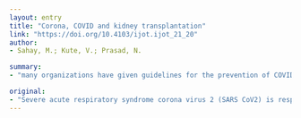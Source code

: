 ```yaml
---
layout: entry
title: "Corona, COVID and kidney transplantation"
link: "https://doi.org/10.4103/ijot.ijot_21_20"
author:
- Sahay, M.; Kute, V.; Prasad, N.

summary:
- "many organizations have given guidelines for the prevention of COVID-19. Other societies have given updates regarding living and deceased donor transplantation during the pandemic. This article reviews the literature available on corona virus and its impact on the lives of the deceased donor. Many organizations have been given guidelines to prevent COV2. The literature has been updated on the disease. Several societies have also given updates about living and dead donor transplants."

original:
- "Severe acute respiratory syndrome corona virus 2 (SARS CoV2) is responsible for corona virus disease (COVID-19). Many organizations have given guidelines for the prevention of COVID-19. Other societies have given updates regarding living and deceased donor transplantation during the pandemic. This article reviews the literature available on corona virus and its impact on living and deceased donor transplantation."
---
```


